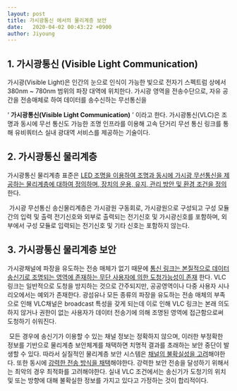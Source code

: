 ```yaml
---
layout: post
title: 가시광통신 에서의 물리계층 보안
date:   2020-04-02 00:43:22 +0900
author: Jiyoung
---
```



## 1. 가시광통신 (Visible Light Communication)

 가시광(Visible Light)은 인간의 눈으로 인식이 가능한 빛으로 전자기 스펙트럼 상에서 380nm ~ 780nm 범위의 파장 대역에 위치한다. 가시광 영역을 전송수단으로, 자유 공간을 전송매체로 하여 데이터를 송수신하는 무선통신을 

‘ __가시광통신(Visible Light Communication)__ ’ 이라고 한다.  가시광통신(VLC)은 조명과 동시에 무선 통신도 가능한 조명 인프라를 이용해 고속 단거리 무선 통신 링크를 통해 유비쿼터스 실내 광대역 서비스를 제공하는 기술이다.



## 2. 가시광통신 물리계층

 가시광통신 물리계층 표준은 <u>LED 조명을 이용하여 조명과 동시에 가시광 무선통신을 제공하는 물리계층에 대하여 정의하며, 장치의 운용, 유지, 관리 방안 및 환경 조건을 정의</u> 한다.

​    가시광 무선통신 송신물리계층은 가시광원 구동회로, 가시광원으로 구성되고 구성 모듈 간의 입력 및 출력 전기신호와 외부로 출력되는 전기신호 및 가시광신호를 포함하며, 외부에서 구성 모듈로 입력되는 전기신호 및 기타 신호는 포함하지 않는다.



## 3. 가시광통신 물리계층 보안

가시광채널에 파장을 유도하는 전송 매체가 없기 때문에 <u>통신 링크는 본질적으로 데이터 송신기로 조명되는 영역에 존재하는 무단 사용자에 의한 도청가능성이 존재</u> 한다. VLC링크는 일반적으로 도청을 방지하는 것으로 간주되지만, 공공영역이나 다중 사용자 시나리오에서는 예외가 존재한다. 광섬유나 모든 종류의 파장을 유도하는 전송 매체의 부족으로 인해 VLC채널은 broadcast 특성을 갖게 되는데 이로 인해 VLC 링크는 본래 의도하지 않거나 권한이 없는 사용자가 데이터 전송기에 의해 조명된 영역에 접근함으로써 도청하기 쉬워진다. 

​    모든 경우에 송신기가 이용할 수 있는 채널 정보는 정확하지 않으며, 이러한 부정확한 정보를 기반으로 물리계층 보안체계를 채택하면 치명적 결과를 초래하는 보안 중단이 발생할 수 있다. 따라서 실질적인 물리계층 보안 시스템은 <u>채널의 불확실성을 고려</u>해야한다.  또한 동시에 <u>강력한 전송 방식을 채택</u>해야한다. 강력한 보안 전송을 달성하기 위해서는 최악의 경우 최적화를 고려해야한다. 실내 VLC 조건에서는 송신기가 도청기의 위치 및 또는 방향에 대해 불확실한 정보를 가지고 있다고 가정하는 것이 합리적이다. 



